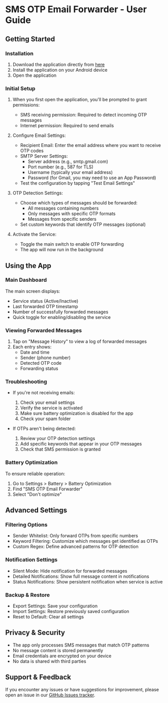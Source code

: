 # SMS OTP Email Forwarder - User Guide

## Getting Started

### Installation

1. Download the application directly from [here](https://github.com/yourusername/Android_OTP_SMS_to_email/releases/latest/download/sms-otp-email-forwarder.apk)
2. Install the application on your Android device
3. Open the application

### Initial Setup

1. When you first open the application, you'll be prompted to grant permissions:

   - SMS receiving permission: Required to detect incoming OTP messages
   - Internet permission: Required to send emails

2. Configure Email Settings:

   - Recipient Email: Enter the email address where you want to receive OTP codes
   - SMTP Server Settings:
     - Server address (e.g., smtp.gmail.com)
     - Port number (e.g., 587 for TLS)
     - Username (typically your email address)
     - Password (for Gmail, you may need to use an App Password)
   - Test the configuration by tapping "Test Email Settings"

3. OTP Detection Settings:

   - Choose which types of messages should be forwarded:
     - All messages containing numbers
     - Only messages with specific OTP formats
     - Messages from specific senders
   - Set custom keywords that identify OTP messages (optional)

4. Activate the Service:
   - Toggle the main switch to enable OTP forwarding
   - The app will now run in the background

## Using the App

### Main Dashboard

The main screen displays:

- Service status (Active/Inactive)
- Last forwarded OTP timestamp
- Number of successfully forwarded messages
- Quick toggle for enabling/disabling the service

### Viewing Forwarded Messages

1. Tap on "Message History" to view a log of forwarded messages
2. Each entry shows:
   - Date and time
   - Sender (phone number)
   - Detected OTP code
   - Forwarding status

### Troubleshooting

- If you're not receiving emails:

  1. Check your email settings
  2. Verify the service is activated
  3. Make sure battery optimization is disabled for the app
  4. Check your spam folder

- If OTPs aren't being detected:
  1. Review your OTP detection settings
  2. Add specific keywords that appear in your OTP messages
  3. Check that SMS permission is granted

### Battery Optimization

To ensure reliable operation:

1. Go to Settings > Battery > Battery Optimization
2. Find "SMS OTP Email Forwarder"
3. Select "Don't optimize"

## Advanced Settings

### Filtering Options

- Sender Whitelist: Only forward OTPs from specific numbers
- Keyword Filtering: Customize which messages get identified as OTPs
- Custom Regex: Define advanced patterns for OTP detection

### Notification Settings

- Silent Mode: Hide notification for forwarded messages
- Detailed Notifications: Show full message content in notifications
- Status Notifications: Show persistent notification when service is active

### Backup & Restore

- Export Settings: Save your configuration
- Import Settings: Restore previously saved configuration
- Reset to Default: Clear all settings

## Privacy & Security

- The app only processes SMS messages that match OTP patterns
- No message content is stored permanently
- Email credentials are encrypted on your device
- No data is shared with third parties

## Support & Feedback

If you encounter any issues or have suggestions for improvement, please open an issue in our [GitHub Issues tracker](https://github.com/yourusername/Android_OTP_SMS_to_email/issues).
